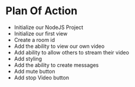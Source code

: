 # Plan Of Action
- Initialize our NodeJS Project
- Initialize our first view
- Create a room id
- Add the ability to view our own video
- Add ability to allow others to stream their video
- Add styling 
- Add the ability to create messages
- Add mute button
- Add stop Video button